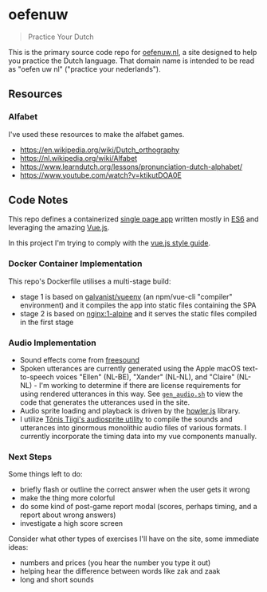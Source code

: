 # oefenuw

> Practice Your Dutch

This is the primary source code repo for [oefenuw.nl](https://oefenuw.nl/), a site designed to help you practice the Dutch language. That domain name is intended to be read as "oefen uw nl" ("practice your nederlands").

## Resources

### Alfabet

I've used these resources to make the alfabet games.

* <https://en.wikipedia.org/wiki/Dutch_orthography>
* <https://nl.wikipedia.org/wiki/Alfabet>
* <https://www.learndutch.org/lessons/pronunciation-dutch-alphabet/>
* <https://www.youtube.com/watch?v=ktikutDOA0E>

## Code Notes

This repo defines a containerized [single page app](https://en.wikipedia.org/wiki/Single-page_application) written mostly in [ES6](https://en.wikipedia.org/wiki/ECMAScript) and leveraging the amazing [Vue.js](https://vuejs.org/).

In this project I'm trying to comply with the [vue.js style guide](https://vuejs.org/v2/style-guide/).

### Docker Container Implementation

This repo's Dockerfile utilises a multi-stage build:

* stage 1 is based on [galvanist/vueenv](https://hub.docker.com/r/galvanist/vueenv) (an npm/vue-cli "compiler" environment) and it compiles the app into static files containing the SPA
* stage 2 is based on [nginx:1-alpine](https://hub.docker.com/_/nginx) and it serves the static files compiled in the first stage

### Audio Implementation

* Sound effects come from [freesound](https://www.freesound.org/)
* Spoken utterances are currently generated using the Apple macOS text-to-speech voices "Ellen" (NL-BE), "Xander" (NL-NL), and "Claire" (NL-NL) - I'm working to determine if there are license requirements for using rendered utterances in this way. See [`gen_audio.sh`](v1/static/audio/gen_audio.sh) to view the code that generates the utterances used in the site.
* Audio sprite loading and playback is driven by the [howler.js](https://github.com/goldfire/howler.js) library.
* I utilize [Tõnis Tiigi's audiosprite utility](https://github.com/tonistiigi/audiosprite) to compile the sounds and utterances into ginormous monolithic audio files of various formats. I currently incorporate the timing data into my vue components manually.

### Next Steps

Some things left to do:

* briefly flash or outline the correct answer when the user gets it wrong
* make the thing more colorful
* do some kind of post-game report modal (scores, perhaps timing, and a report about wrong answers)
* investigate a high score screen

Consider what other types of exercises I'll have on the site, some immediate ideas:

* numbers and prices (you hear the number you type it out)
* helping hear the difference between words like zak and zaak
* long and short sounds

